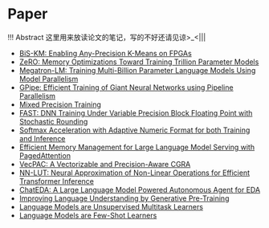 # Paper

!!! Abstract
    这里用来放读论文的笔记，写的不好还请见谅>_<|||

* [BiS-KM: Enabling Any-Precision K-Means on FPGAs](BiS-KM.md)
* [ZeRO: Memory Optimizations Toward Training Trillion Parameter Models](ZeRO.md)
* [Megatron-LM: Training Multi-Billion Parameter Language Models Using Model Parallelism](Megatron-LM.md)
* [GPipe: Efficient Training of Giant Neural Networks using Pipeline Parallelism](GPipe.md)
* [Mixed Precision Training](mixed_precision.md)
* [FAST: DNN Training Under Variable Precision Block Floating Point with Stochastic Rounding](FAST.md)
* [Softmax Acceleration with Adaptive Numeric Format for both Training and Inference](softmax.md)
* [Efficient Memory Management for Large Language Model Serving with PagedAttention](PagedAttention.md)
* [VecPAC: A Vectorizable and Precision-Aware CGRA](VecPAC.md)
* [NN-LUT: Neural Approximation of Non-Linear Operations for Efficient Transformer Inference](NN-LUT.md)
* [ChatEDA: A Large Language Model Powered Autonomous Agent for EDA](ChatEDA.md)
* [Improving Language Understanding by Generative Pre-Training](GPT-1.md)
* [Language Models are Unsupervised Multitask Learners](GPT-2.md)
* [Language Models are Few-Shot Learners](GPT-3.md)
